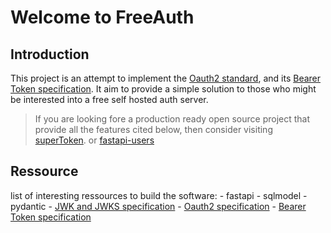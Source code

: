 # Welcome to FreeAuth 

## Introduction
This project is an attempt to implement the [Oauth2 standard](https://datatracker.ietf.org/doc/html/rfc6749),
and its [Bearer Token specification](https://datatracker.ietf.org/doc/html/rfc6750).
It aim to provide a simple solution to those who might be interested into a free self 
hosted auth server.

> If you are looking fore a production ready open source  project that provide all the
features cited below, then consider visiting [superToken]("https://supertokens.com/").
or [fastapi-users]("https://github.com/fastapi-users/fastapi-users?tab=readme-ov-file#in-a-hurry-discover-fief-the-open-source-authentication-platform")

## Ressource

list of interesting ressources to build the software:
    - fastapi 
    - sqlmodel
    - pydantic
    - [JWK and JWKS specification]("https://datatracker.ietf.org/doc/html/rfc7517")
    - [Oauth2 specification](https://datatracker.ietf.org/doc/html/rfc6749)
    - [Bearer Token specification](https://datatracker.ietf.org/doc/html/rfc6750)


